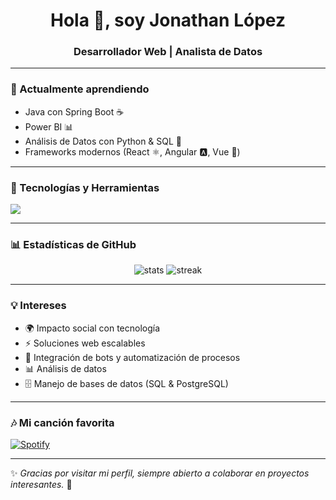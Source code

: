 <h1 align="center">Hola 👋, soy Jonathan López</h1>
<h3 align="center">Desarrollador Web | Analista de Datos</h3>

---

### 🌱 Actualmente aprendiendo
- Java con Spring Boot ☕
- Power BI 📊
- Análisis de Datos con Python & SQL 🔎
- Frameworks modernos (React ⚛️, Angular 🅰️, Vue 🖖)

---

### 🚀 Tecnologías y Herramientas
<p align="left">
  <img src="https://skillicons.dev/icons?i=java,spring,python,js,ts,nodejs,express,react,angular,vue,html,css,bootstrap,tailwind,mysql,postgresql,mongodb,git,github,powerbi&perline=8" />
</p>

---

### 📊 Estadísticas de GitHub
<p align="center">
  <img src="https://github-readme-stats.vercel.app/api?username=JonathanLop1&show_icons=true&theme=radical" alt="stats"/>
  <img src="https://github-readme-streak-stats.herokuapp.com/?user=JonathanLop1&theme=radical" alt="streak"/>
</p>

---

### 💡 Intereses
- 🌍 Impacto social con tecnología  
- ⚡ Soluciones web escalables  
- 🤖 Integración de bots y automatización de procesos  
- 📊 Análisis de datos  
- 🗄️ Manejo de bases de datos (SQL & PostgreSQL)  

---

### 🎶 Mi canción favorita
[![Spotify](https://img.shields.io/badge/Spotify-Reproducir-1DB954?style=for-the-badge&logo=spotify&logoColor=white)](https://open.spotify.com/track/2ud5ukcAgwOki5PyE53mPl?autoplay=true)

---

✨ *Gracias por visitar mi perfil, siempre abierto a colaborar en proyectos interesantes.* 🚀
